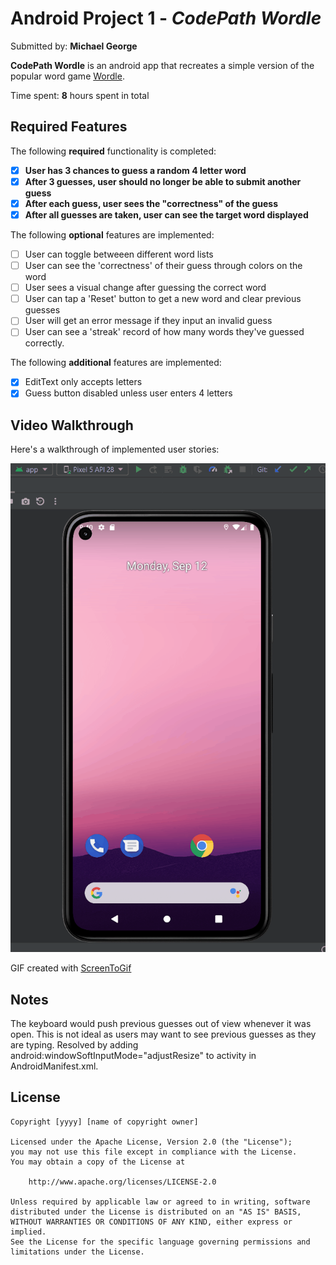 # Android Project 1 - *CodePath Wordle*

Submitted by: **Michael George**

**CodePath Wordle** is an android app that recreates a simple version of the popular word game [Wordle](https://www.nytimes.com/games/wordle/index.html). 

Time spent: **8** hours spent in total

## Required Features

The following **required** functionality is completed:

- [x] **User has 3 chances to guess a random 4 letter word**
- [x] **After 3 guesses, user should no longer be able to submit another guess**
- [x] **After each guess, user sees the "correctness" of the guess**
- [x] **After all guesses are taken, user can see the target word displayed**

The following **optional** features are implemented:

- [ ] User can toggle betweeen different word lists
- [ ] User can see the 'correctness' of their guess through colors on the word 
- [ ] User sees a visual change after guessing the correct word
- [ ] User can tap a 'Reset' button to get a new word and clear previous guesses
- [ ] User will get an error message if they input an invalid guess
- [ ] User can see a 'streak' record of how many words they've guessed correctly.

The following **additional** features are implemented:

- [x] EditText only accepts letters
- [x] Guess button disabled unless user enters 4 letters

## Video Walkthrough

Here's a walkthrough of implemented user stories:

<img src='https://github.com/georg469256/CodePath-Wordle/blob/master/Wordle.gif' title='Video Walkthrough' width='' alt='Video Walkthrough' />

GIF created with [ScreenToGif](https://www.screentogif.com/)

## Notes

The keyboard would push previous guesses out of view whenever it was open.
This is not ideal as users may want to see previous guesses as they are typing.
Resolved by adding android:windowSoftInputMode="adjustResize" to activity in
AndroidManifest.xml.

## License

    Copyright [yyyy] [name of copyright owner]

    Licensed under the Apache License, Version 2.0 (the "License");
    you may not use this file except in compliance with the License.
    You may obtain a copy of the License at

        http://www.apache.org/licenses/LICENSE-2.0

    Unless required by applicable law or agreed to in writing, software
    distributed under the License is distributed on an "AS IS" BASIS,
    WITHOUT WARRANTIES OR CONDITIONS OF ANY KIND, either express or implied.
    See the License for the specific language governing permissions and
    limitations under the License.
